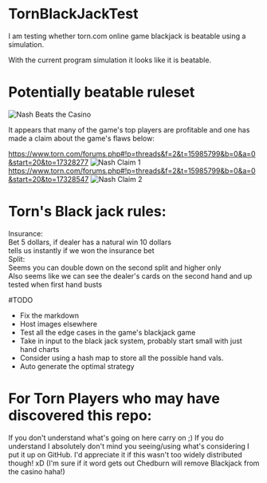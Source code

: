 # TornBlackJackTest
I am testing whether torn.com online game blackjack is beatable using a simulation.

With the current program simulation it looks like it is beatable. 


# Potentially beatable ruleset

![Nash Beats the Casino](https://github.com/WizardRubic/TornBlackJackTest/blob/testmake/res/nashWins.png "Nash Beats the Casino")

It appears that many of the game's top players are profitable and one has made a claim about the game's flaws below: 

https://www.torn.com/forums.php#!p=threads&f=2&t=15985799&b=0&a=0&start=20&to=17328277
![Nash Claim 1](https://github.com/WizardRubic/TornBlackJackTest/blob/testmake/res/nashPost1.png "Nash Claim 1")
https://www.torn.com/forums.php#!p=threads&f=2&t=15985799&b=0&a=0&start=20&to=17328547
![Nash Claim 2](https://github.com/WizardRubic/TornBlackJackTest/blob/testmake/res/nashPost2.png "Nash Claim 2")


# Torn's Black jack rules:

Insurance:  
    Bet 5 dollars, if dealer has a natural win 10 dollars  
    tells us instantly if we won the insurance bet  
Split:  
    Seems you can double down on the second split and higher only  
    Also seems like we can see the dealer's cards on the second hand and up  
        tested when first hand busts  


#TODO
* Fix the markdown
* Host images elsewhere
* Test all the edge cases in the game's blackjack game
* Take in input to the black jack system, probably start small with just hand charts
* Consider using a hash map to store all the possible hand vals. 
* Auto generate the optimal strategy


# For Torn Players who may have discovered this repo:
If you don't understand what's going on here carry on ;) If you do understand I absolutely don't mind you seeing/using what's considering I put it up on GitHub. I'd appreciate it if this wasn't too widely distributed though! xD (I'm sure if it word gets out Chedburn will remove Blackjack from the casino haha!)